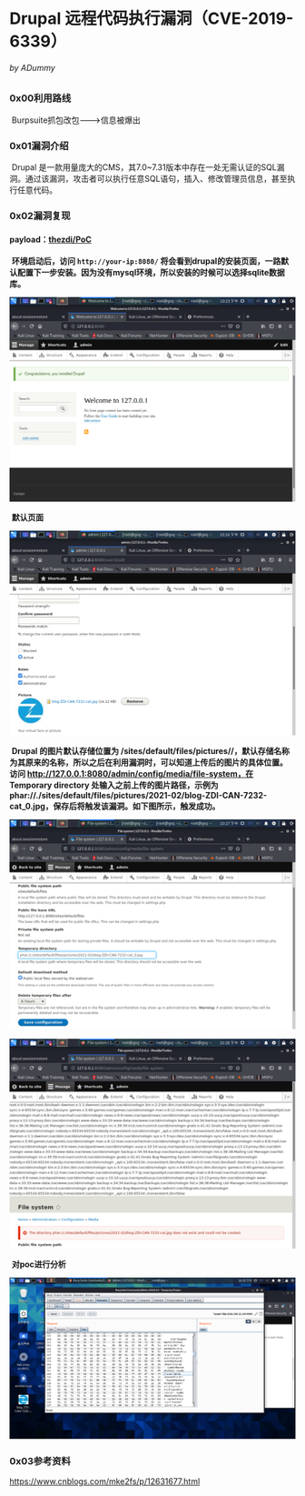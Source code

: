 # Drupal 远程代码执行漏洞（CVE-2019-6339）

###### by ADummy

### 0x00利用路线

​			Burpsuite抓包改包--->信息被爆出

### 0x01漏洞介绍

​			Drupal 是一款用量庞大的CMS，其7.0~7.31版本中存在一处无需认证的SQL漏洞。通过该漏洞，攻击者可以执行任意SQL语句，插入、修改管理员信息，甚至执行任意代码。

### 0x02漏洞复现

#### payload：[thezdi/PoC](https://github.com/thezdi/PoC/tree/master/Drupal)

​			**环境启动后，访问 `http://your-ip:8080/` 将会看到drupal的安装页面，一路默认配置下一步安装。因为没有mysql环境，所以安装的时候可以选择sqlite数据库。**

![Drupal_2RCE_1](https://github.com/ADummmy/vulhub_Writeup/blob/main/src/Drupal_2RCE_1.jpg)

​			**默认页面**

![Drupal_2RCE_2](https://github.com/ADummmy/vulhub_Writeup/blob/main/src/Drupal_2RCE_2.jpg)



​			**Drupal 的图片默认存储位置为 /sites/default/files/pictures/<YYYY-MM>/，默认存储名称为其原来的名称，所以之后在利用漏洞时，可以知道上传后的图片的具体位置。**
**访问 http://127.0.0.1:8080/admin/config/media/file-system，在 Temporary directory 处输入之前上传的图片路径，示例为 phar://./sites/default/files/pictures/2021-02/blog-ZDI-CAN-7232-cat_0.jpg，保存后将触发该漏洞。如下图所示，触发成功。**

![Drupal_2RCE_3](https://github.com/ADummmy/vulhub_Writeup/blob/main/src/Drupal_2RCE_3.jpg)

![Drupal_2RCE_4](https://github.com/ADummmy/vulhub_Writeup/blob/main/src/Drupal_2RCE_4.jpg)		

​		**对poc进行分析**

![Drupal_2RCE_5](https://github.com/ADummmy/vulhub_Writeup/blob/main/src/Drupal_2RCE_5.jpg)



### 0x03参考资料

https://www.cnblogs.com/mke2fs/p/12631677.html





